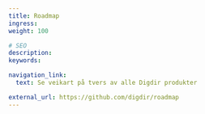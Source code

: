 ```yaml
---
title: Roadmap
ingress:
weight: 100

# SEO
description:
keywords:

navigation_link:
  text: Se veikart på tvers av alle Digdir produkter

external_url: https://github.com/digdir/roadmap
---
```

